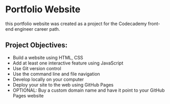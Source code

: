 Portfolio Website
=================

this portfolio website was created as a project for the Codecademy front-end engineer career path.


Project Objectives:
-------------------
- Build a website using HTML, CSS
- Add at least one interactive feature using JavaScript
- Use Git version control
- Use the command line and file navigation
- Develop locally on your computer
- Deploy your site to the web using GitHub Pages
- OPTIONAL: Buy a custom domain name and have it point to your GitHub Pages website
